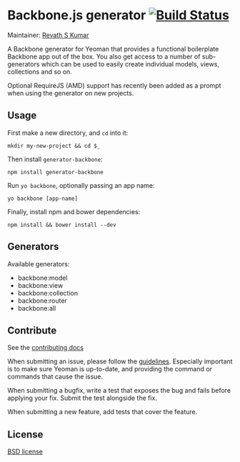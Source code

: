 # Backbone.js generator [![Build Status](https://travis-ci.org/eschafer/generator-backbone.png?branch=master)](https://travis-ci.org/eschafer/generator-backbone)

Maintainer: [Revath S Kumar](https://github.com/revathskumar)

A Backbone generator for Yeoman that provides a functional boilerplate Backbone app out of the box. You also get access to a number of sub-generators which can be used to easily create individual models, views, collections and so on.

Optional RequireJS (AMD) support has recently been added as a prompt when using the generator on new projects.

## Usage

First make a new directory, and `cd` into it:
```
mkdir my-new-project && cd $_
```

Then install `generator-backbone`:
```
npm install generator-backbone
```

Run `yo backbone`, optionally passing an app name:
```
yo backbone [app-name]
```

Finally, install npm and bower dependencies:
```
npm install && bower install --dev
```

## Generators

Available generators:

- backbone:model
- backbone:view
- backbone:collection
- backbone:router
- backbone:all


## Contribute

See the [contributing docs](https://github.com/yeoman/yeoman/blob/master/contributing.md)

When submitting an issue, please follow the [guidelines](https://github.com/yeoman/yeoman/blob/master/contributing.md#issue-submission). Especially important is to make sure Yeoman is up-to-date, and providing the command or commands that cause the issue.

When submitting a bugfix, write a test that exposes the bug and fails before applying your fix. Submit the test alongside the fix.

When submitting a new feature, add tests that cover the feature.


## License

[BSD license](http://opensource.org/licenses/bsd-license.php)
